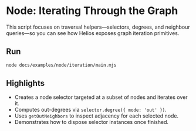 # Node: Iterating Through the Graph

This script focuses on traversal helpers—selectors, degrees, and neighbour queries—so you can see how Helios exposes graph iteration primitives.

## Run

```bash
node docs/examples/node/iteration/main.mjs
```

## Highlights

- Creates a node selector targeted at a subset of nodes and iterates over it.
- Computes out-degrees via `selector.degree({ mode: 'out' })`.
- Uses `getOutNeighbors` to inspect adjacency for each selected node.
- Demonstrates how to dispose selector instances once finished.
